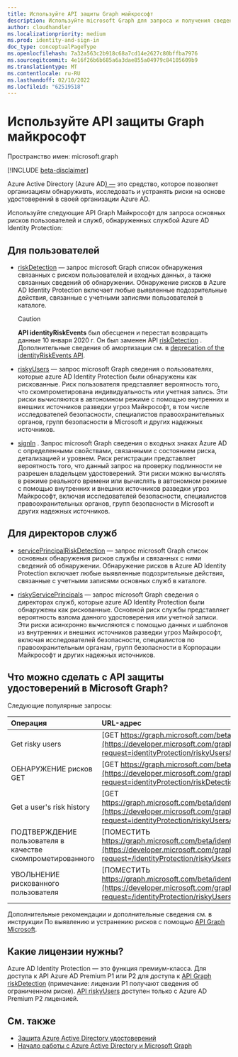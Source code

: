 ```yaml
---
title: Используйте API защиты Graph майкрософт
description: Используйте microsoft Graph для запроса и получения сведений о рисках, обнаруженных службой Azure AD Identity Protection.
author: cloudhandler
ms.localizationpriority: medium
ms.prod: identity-and-sign-in
doc_type: conceptualPageType
ms.openlocfilehash: 7a32a563c2b918c68a7cd14e2627c80bffba7976
ms.sourcegitcommit: 4e16f26b6b685a6a3dae855a04979c84105609b9
ms.translationtype: MT
ms.contentlocale: ru-RU
ms.lasthandoff: 02/10/2022
ms.locfileid: "62519518"
---
```

# <a name="use-the-microsoft-graph-identity-protection-apis"></a>Используйте API защиты Graph майкрософт

Пространство имен: microsoft.graph

[!INCLUDE [beta-disclaimer](../../includes/beta-disclaimer.md)]

Azure Active Directory (Azure AD[) —](/azure/active-directory/identity-protection/overview-identity-protection) это средство, которое позволяет организациям обнаруживть, исследовать и устранять риски на основе удостоверений в своей организации Azure AD. 

Используйте следующие API Graph Майкрософт для запроса основных рисков пользователей и служб, обнаруженных службой Azure AD Identity Protection:

## <a name="for-users"></a>Для пользователей

+ [riskDetection](riskdetection.md) — запрос microsoft Graph список обнаружения связанных с риском пользователей и входных данных, а также связанных сведений об обнаружении. Обнаружение рисков в Azure AD Identity Protection включает любые выявленные подозрительные действия, связанные с учетными записями пользователей в каталоге.

    >[!CAUTION]
    >**API identityRiskEvents** был обесценен и перестал возвращать данные 10 января 2020 г. Он был заменен API [riskDetection](riskdetection.md) . Дополнительные сведения об амортизации см. в [deprecation of the identityRiskEvents API](https://developer.microsoft.com/office/blogs/deprecatation-of-the-identityriskevents-api/).

+ [riskyUsers](riskyuser.md) — запрос microsoft Graph сведения о пользователях, которые azure AD Identity Protection были обнаружены как рискованные. Риск пользователя представляет вероятность того, что скомпрометирована индивидуальность или учетная запись. Эти риски вычисляются в автономном режиме с помощью внутренних и внешних источников разведки угроз Майкрософт, в том числе исследователей безопасности, специалистов правоохранительных органов, групп безопасности в Microsoft и других надежных источников.

+ [signIn](signin.md) . Запрос microsoft Graph сведения о входных знаках Azure AD с определенными свойствами, связанными с состоянием риска, детализацией и уровнем. Риск регистрации представляет вероятность того, что данный запрос на проверку подлинности не разрешен владельцем удостоверений. Эти риски можно вычислять в режиме реального времени или вычислять в автономном режиме с помощью внутренних и внешних источников разведки угроз Майкрософт, включая исследователей безопасности, специалистов правоохранительных органов, групп безопасности в Microsoft и других надежных источников.

## <a name="for-service-principals"></a>Для директоров служб

+ [servicePrincipalRiskDetection](serviceprincipalriskdetection.md) — запрос microsoft Graph список основных обнаружения рисков службы и связанных с ними сведений об обнаружении. Обнаружение рисков в Azure AD Identity Protection включает любые выявленные подозрительные действия, связанные с учетными записями основных служб в каталоге.

+ [riskyServicePrincipals](riskyserviceprincipal.md) — запрос microsoft Graph сведения о директорах служб, которые azure AD Identity Protection были обнаружены как рискованные. Основной риск службы представляет вероятность взлома данного удостоверения или учетной записи. Эти риски асинхронно вычисляются с помощью данных и шаблонов из внутренних и внешних источников разведки угроз Майкрософт, включая исследователей безопасности, специалистов по правоохранительным органам, групп безопасности в Корпорации Майкрософт и других надежных источников.

## <a name="what-can-i-do-with-identity-protection-apis-in-microsoft-graph"></a>Что можно сделать с API защиты удостоверений в Microsoft Graph?

Следующие популярные запросы:

Операция | URL-адрес
:----------|:----
Get risky users | [GET https://graph.microsoft.com/beta/identityProtection/riskyUsers](https://developer.microsoft.com/graph/graph-explorer?request=identityProtection/riskyUsers&version=beta)
ОБНАРУЖЕНИЕ рисков GET | [GET https://graph.microsoft.com/beta/identityProtection/riskDetections](https://developer.microsoft.com/graph/graph-explorer?request=identityProtection/riskDetections&version=beta)
Get a user's risk history | [GET https://graph.microsoft.com/beta/identityProtection/riskyUsers/{riskyUserId}/history](https://developer.microsoft.com/graph/graph-explorer?request=identityProtection/riskyUsers/{riskyUserId}/history&version=beta)
ПОДТВЕРЖДЕНИЕ пользователя в качестве скомпрометированного | [ПОМЕСТИТЬ https://graph.microsoft.com/beta/identityProtection/riskyUsers/confirmCompromised](https://developer.microsoft.com/graph/graph-explorer?request=/identityProtection/riskyUsers/confirmCompromised&version=beta)
УВОЛЬНЕНИЕ рискованного пользователя | [ПОМЕСТИТЬ https://graph.microsoft.com/beta/identityProtection/riskyUsers/dismiss](https://developer.microsoft.com/graph/graph-explorer?request=/identityProtection/riskyUsers/dismiss&version=beta)

Дополнительные рекомендации и дополнительные сведения см. в инструкции По выявлению и устранению рисков с помощью [API Graph Microsoft](/graph/tutorial-riskdetection-api).

## <a name="what-licenses-do-i-need"></a>Какие лицензии нужны?

Azure AD Identity Protection — это функция премиум-класса. Для доступа к API Azure AD Premium P1 или P2 для доступа к [API Graph riskDetection](riskdetection.md) (примечание: лицензии P1 получают сведения об ограниченном риске). [API riskyUsers](riskyuser.md) доступен только с Azure AD Premium P2 лицензией.

## <a name="see-also"></a>См. также

* [Защита Azure Active Directory удостоверений](/azure/active-directory/identity-protection/overview-identity-protection)
* [Начало работы с Azure Active Directory и Microsoft Graph](/azure/active-directory/identity-protection/howto-identity-protection-graph-api)
